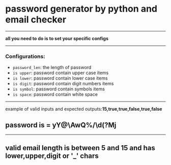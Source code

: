 # password generator by python and email checker
---

**all you need to do is to set your specific configs**

---
### Configurations:

- `password_len`: the length of password
- `is upper`: password contain upper case items
- `is lower`: password contain lower case items
- `is digit`: password contain digit numbers items
- `is symbol`: password contain symbols items
- `is space`: password contain white space
---
example of valid inputs and expected outputs:**15,true,true,false,true,false**

password is =   yY@\AwQ%/\d(?Mj
---
---
## valid email length is between 5 and 15 and has lower,upper,digit or '_' chars
